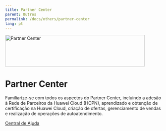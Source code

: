 ```yaml
---
title: Partner Center
parent: Outros
permalink: /docs/others/partner-center
lang: pt
---
```


<img width="450px" height="102px" src="https://console-static.huaweicloud.com/static/authui/20210202115135/public/custom/images/logo-en.svg" alt="Partner Center">

# Partner Center

Familiarize-se com todos os aspectos do Partner Center, incluindo a adesão à Rede de Parceiros da Huawei Cloud (HCPN), aprendizado e obtenção de certificação na Huawei Cloud, criação de ofertas, gerenciamento de vendas e realização de operações de autoatendimento.

[Central de Ajuda](https://support.huaweicloud.com/intl/pt-br/bpconsole/index.html)
